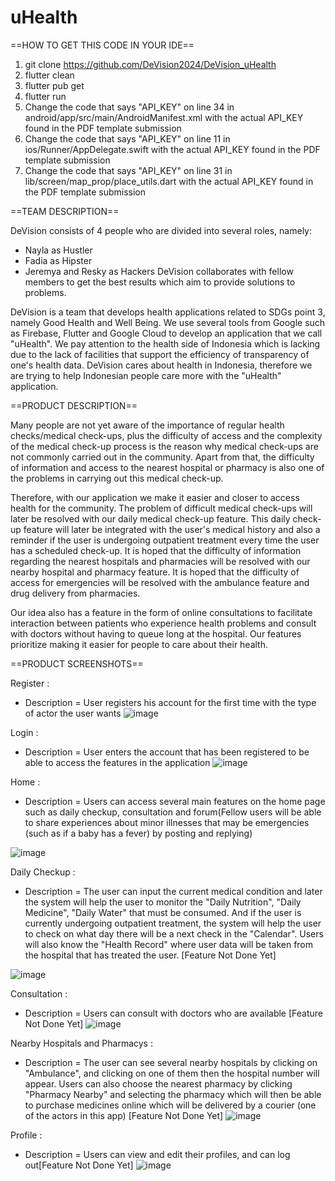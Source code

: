 # uHealth 

==HOW TO GET THIS CODE IN YOUR IDE==
1. git clone https://github.com/DeVision2024/DeVision_uHealth
2. flutter clean 
3. flutter pub get
4. flutter run
5. Change the code that says "API_KEY" on line 34 in android/app/src/main/AndroidManifest.xml with the actual API_KEY found in the PDF template submission
6. Change the code that says "API_KEY" on line 11 in ios/Runner/AppDelegate.swift with the actual API_KEY found in the PDF template submission
7. Change the code that says "API_KEY" on line 31 in lib/screen/map_prop/place_utils.dart with the actual API_KEY found in the PDF template submission

==TEAM DESCRIPTION==

DeVision consists of 4 people who are divided into several roles, namely:
- Nayla as Hustler
- Fadia as Hipster
- Jeremya and Resky as Hackers
DeVision collaborates with fellow members to get the best results which aim to provide solutions to problems.

DeVision is a team that develops health applications related to SDGs point 3, namely Good Health and Well Being. We use several tools from Google such as Firebase, Flutter and Google Cloud to develop an application that we call "uHealth". We pay attention to the health side of Indonesia which is lacking due to the lack of facilities that support the efficiency of transparency of one's health data. DeVision cares about health in Indonesia, therefore we are trying to help Indonesian people care more with the "uHealth" application.

   

==PRODUCT DESCRIPTION==

Many people are not yet aware of the importance of regular health checks/medical check-ups, plus the difficulty of access and the complexity of the medical check-up process is the reason why medical check-ups are not commonly carried out in the community. Apart from that, the difficulty of information and access to the nearest hospital or pharmacy is also one of the problems in carrying out this medical check-up. 

Therefore, with our application we make it easier and closer to access health for the community. The problem of difficult medical check-ups will later be resolved with our daily medical check-up feature. This daily check-up feature will later be integrated with the user's medical history and also a reminder if the user is undergoing outpatient treatment every time the user has a scheduled check-up.
It is hoped that the difficulty of information regarding the nearest hospitals and pharmacies will be resolved with our nearby hospital and pharmacy feature. It is hoped that the difficulty of access for emergencies will be resolved with the ambulance feature and drug delivery from pharmacies.

Our idea also has a feature in the form of online consultations to facilitate interaction between patients who experience health problems and consult with doctors without having to queue long at the hospital.
Our features prioritize making it easier for people to care about their health.


==PRODUCT SCREENSHOTS==

Register : 
  - Description = User registers his account for the first time with the type of actor the user wants
![image](https://github.com/DeVision2024/DeVision_uHealth/assets/103319074/6bf83a5f-bf03-4781-9e6a-e88ba316facb)

Login : 
  - Description = User enters the account that has been registered to be able to access the features in the application
![image](https://github.com/DeVision2024/DeVision_uHealth/assets/103319074/b08de872-d192-4b2d-9be3-af43fe92efdb)

Home : 
  - Description = Users can access several main features on the home page such as daily checkup, consultation and forum(Fellow users will be able to share experiences about minor illnesses that may be emergencies (such as if a baby has a fever) by posting and replying)

    
![image](https://github.com/DeVision2024/DeVision_uHealth/assets/103319074/5e6eb866-58a2-44a1-8101-023d7d4d6091)

Daily Checkup :
  - Description = The user can input the current medical condition and later the system will help the user to monitor the "Daily Nutrition", "Daily Medicine", "Daily Water" that must be consumed. And if the user is currently undergoing outpatient treatment, the system will help the user to check on what day there will be a next check in the "Calendar". Users will also know the "Health Record" where user data will be taken from the hospital that has treated the user. [Feature Not Done Yet]

    
![image](https://github.com/DeVision2024/DeVision_uHealth/assets/103319074/c462f403-3eb3-41a0-b468-55fce8842860)

Consultation : 
  - Description = Users can consult with doctors who are available  [Feature Not Done Yet]
![image](https://github.com/DeVision2024/DeVision_uHealth/assets/103319074/735cad21-d2cb-40a5-813a-b49738a847d8)

Nearby Hospitals and Pharmacys : 
  - Description = The user can see several nearby hospitals by clicking on "Ambulance", and clicking on one of them then the hospital number will appear. Users can also choose the nearest pharmacy by clicking "Pharmacy Nearby" and selecting the pharmacy which will then be able to purchase medicines online which will be delivered by a courier (one of the actors in this app)  [Feature Not Done Yet]
![image](https://github.com/DeVision2024/DeVision_uHealth/assets/103319074/03ce062b-0aa9-4801-9436-d8c9bb40214d)

Profile : 
  - Description = Users can view and edit their profiles, and can log out[Feature Not Done Yet]
![image](https://github.com/DeVision2024/DeVision_uHealth/assets/103319074/74e7fafe-2b80-428f-a389-f538f748e2e9)



